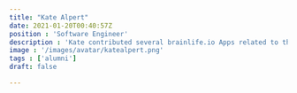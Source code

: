 ```yaml
---
title: "Kate Alpert"
date: 2021-01-20T00:40:57Z
position : 'Software Engineer'
description : 'Kate contributed several brainlife.io Apps related to the Human Connectome Project standard processing pipeline. After working with the brainlife.io team, she took a position as Software Engineer at Radiologics.'
image : '/images/avatar/katealpert.png'
tags : ['alumni']
draft: false

---
```

